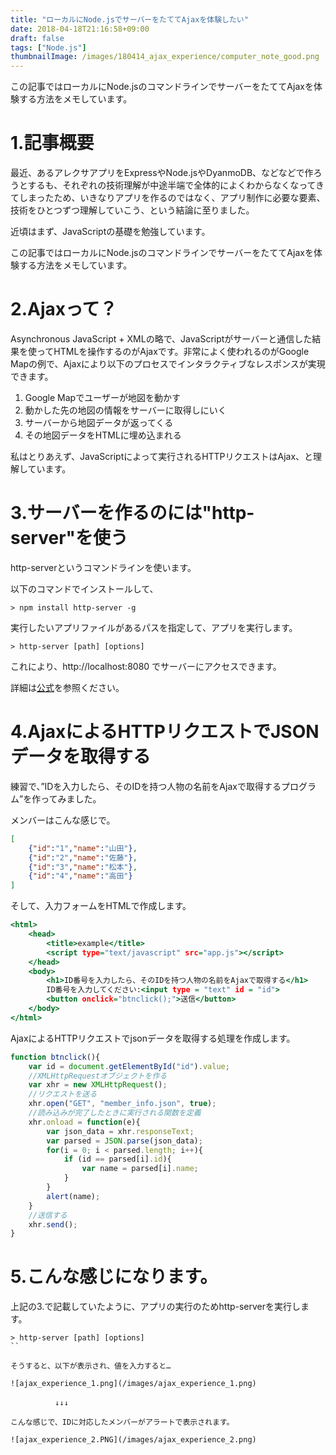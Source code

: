 ```yaml
---
title: "ローカルにNode.jsでサーバーをたててAjaxを体験したい"
date: 2018-04-18T21:16:58+09:00
draft: false
tags: ["Node.js"]
thumbnailImage: /images/180414_ajax_experience/computer_note_good.png
---
```

この記事ではローカルにNode.jsのコマンドラインでサーバーをたててAjaxを体験する方法をメモしています。
<!--more-->

# 1.記事概要

最近、あるアレクサアプリをExpressやNode.jsやDyanmoDB、などなどで作ろうとするも、それぞれの技術理解が中途半端で全体的によくわからなくなってきてしまったため、いきなりアプリを作るのではなく、アプリ制作に必要な要素、技術をひとつずつ理解していこう、という結論に至りました。

近頃はまず、JavaScriptの基礎を勉強しています。

この記事ではローカルにNode.jsのコマンドラインでサーバーをたててAjaxを体験する方法をメモしています。

# 2.Ajaxって？

Asynchronous JavaScript + XMLの略で、JavaScriptがサーバーと通信した結果を使ってHTMLを操作するのがAjaxです。非常によく使われるのがGoogle Mapの例で、Ajaxにより以下のプロセスでインタラクティブなレスポンスが実現できます。


1. Google Mapでユーザーが地図を動かす
2. 動かした先の地図の情報をサーバーに取得しにいく
3. サーバーから地図データが返ってくる
4. その地図データをHTMLに埋め込まれる

私はとりあえず、JavaScriptによって実行されるHTTPリクエストはAjax、と理解しています。

# 3.サーバーを作るのには"http-server"を使う

http-serverというコマンドラインを使います。

以下のコマンドでインストールして、

```
> npm install http-server -g
```

実行したいアプリファイルがあるパスを指定して、アプリを実行します。

```
> http-server [path] [options]
```

これにより、http://localhost:8080 でサーバーにアクセスできます。

詳細は[公式](https://www.npmjs.com/package/http-server)を参照ください。

# 4.AjaxによるHTTPリクエストでJSONデータを取得する

練習で、”IDを入力したら、そのIDを持つ人物の名前をAjaxで取得するプログラム”を作ってみました。

メンバーはこんな感じで。


```json:member_info.json
[
    {"id":"1","name":"山田"},
    {"id":"2","name":"佐藤"},
    {"id":"3","name":"松本"},
    {"id":"4","name":"高田"}
]
```

そして、入力フォームをHTMLで作成します。
 
```html:index.html
<html>
    <head>
        <title>example</title>
        <script type="text/javascript" src="app.js"></script>
    </head>
    <body>
        <h1>ID番号を入力したら、そのIDを持つ人物の名前をAjaxで取得する</h1>
        ID番号を入力してください:<input type = "text" id = "id">
        <button onclick="btnclick();">送信</button>
    </body>
</html>
```

AjaxによるHTTPリクエストでjsonデータを取得する処理を作成します。

```javascript:app.js
function btnclick(){
    var id = document.getElementById("id").value;
    //XMLHttpRequestオブジェクトを作る
    var xhr = new XMLHttpRequest();
    //リクエストを送る
    xhr.open("GET", "member_info.json", true);
    //読み込みが完了したときに実行される関数を定義
    xhr.onload = function(e){
        var json_data = xhr.responseText;
        var parsed = JSON.parse(json_data);
        for(i = 0; i < parsed.length; i++){
            if (id == parsed[i].id){
                var name = parsed[i].name;
            }
        }
        alert(name);
    }
    //送信する
    xhr.send();
}
```


# 5.こんな感じになります。

上記の3.で記載していたように、アプリの実行のためhttp-serverを実行します。

```
> http-server [path] [options]
``

そうすると、以下が表示され、値を入力すると…

![ajax_experience_1.png](/images/ajax_experience_1.png)

　　　　　　↓↓↓

こんな感じで、IDに対応したメンバーがアラートで表示されます。

![ajax_experience_2.PNG](/images/ajax_experience_2.png)